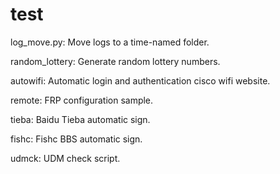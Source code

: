 # test
log_move.py: Move logs to a time-named folder.

random_lottery: Generate random lottery numbers.

autowifi: Automatic login and authentication cisco wifi website.

remote: FRP configuration sample.

tieba: Baidu Tieba automatic sign.

fishc: Fishc BBS automatic sign.

udmck: UDM check script.
